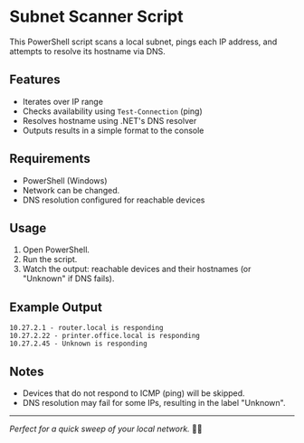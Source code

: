 # Subnet Scanner Script

This PowerShell script scans a local subnet, pings each IP address, and attempts to resolve its hostname via DNS.

## Features

- Iterates over IP range
- Checks availability using `Test-Connection` (ping)
- Resolves hostname using .NET's DNS resolver
- Outputs results in a simple format to the console

## Requirements

- PowerShell (Windows)
- Network can be changed.
- DNS resolution configured for reachable devices

## Usage

1. Open PowerShell.
2. Run the script.
3. Watch the output: reachable devices and their hostnames (or "Unknown" if DNS fails).

## Example Output

```
10.27.2.1 - router.local is responding
10.27.2.22 - printer.office.local is responding
10.27.2.45 - Unknown is responding
```

## Notes

- Devices that do not respond to ICMP (ping) will be skipped.
- DNS resolution may fail for some IPs, resulting in the label "Unknown".

---

*Perfect for a quick sweep of your local network.* 🕵️‍♀️
